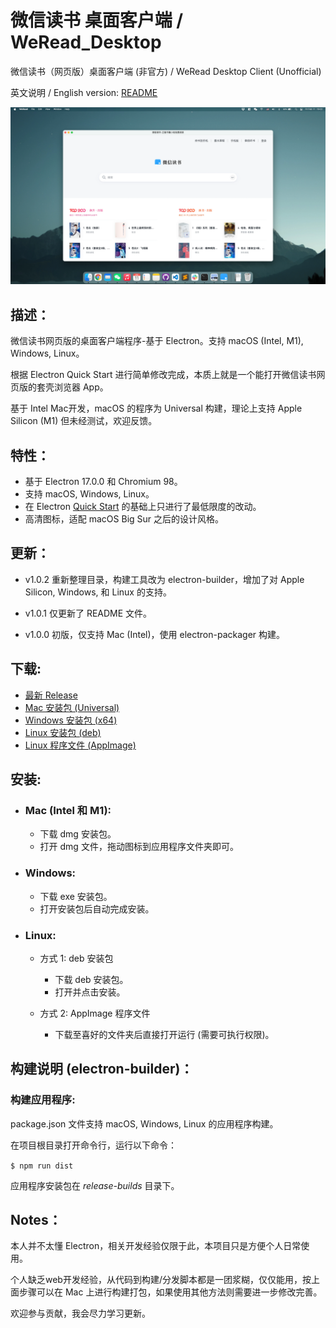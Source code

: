 # 微信读书 桌面客户端 / WeRead_Desktop
微信读书（网页版）桌面客户端 (非官方) / WeRead Desktop Client (Unofficial)

英文说明 / English version: [README](README.md) 

![](/assets/screenshots/WeRead_for_macOS-v1.0.0.webp)

 ## 描述：
 微信读书网页版的桌面客户端程序-基于 Electron。支持 macOS (Intel, M1), Windows, Linux。

 根据 Electron Quick Start 进行简单修改完成，本质上就是一个能打开微信读书网页版的套壳浏览器 App。

 基于 Intel Mac开发，macOS 的程序为 Universal 构建，理论上支持 Apple Silicon (M1) 但未经测试，欢迎反馈。

## 特性：
- 基于 Electron 17.0.0 和 Chromium 98。
- 支持 macOS, Windows, Linux。
- 在 Electron [Quick Start](https://www.electronjs.org/docs/latest/tutorial/quick-start) 的基础上只进行了最低限度的改动。
- 高清图标，适配 macOS Big Sur 之后的设计风格。

## 更新：
- v1.0.2 重新整理目录，构建工具改为 electron-builder，增加了对 Apple Silicon, Windows, 和 Linux 的支持。

- v1.0.1 仅更新了 README 文件。

- v1.0.0 初版，仅支持 Mac (Intel)，使用 electron-packager 构建。

## 下载: 
- [最新 Release](https://github.com/NeilYXIN/WeRead_Desktop/releases/latest)
- [Mac 安装包 (Universal)](https://github.com/NeilYXIN/WeRead_Desktop/releases/download/v1.0.2/WeRead-1.0.2-universal.dmg)
- [Windows 安装包 (x64)](https://github.com/NeilYXIN/WeRead_Desktop/releases/download/v1.0.2/WeRead.Setup.1.0.2.exe)
- [Linux 安装包 (deb)](https://github.com/NeilYXIN/WeRead_Desktop/releases/download/v1.0.2/weread_1.0.2_amd64.deb)
- [Linux 程序文件 (AppImage)](https://github.com/NeilYXIN/WeRead_Desktop/releases/download/v1.0.2/WeRead-1.0.2.AppImage)

## 安装:
- ### Mac (Intel 和 M1):
    - 下载 dmg 安装包。
    - 打开 dmg 文件，拖动图标到应用程序文件夹即可。

- ### Windows:
    - 下载 exe 安装包。
    - 打开安装包后自动完成安装。

- ### Linux:
    - 方式 1: deb 安装包
        - 下载 deb 安装包。
        - 打开并点击安装。

    - 方式 2: AppImage 程序文件
        - 下载至喜好的文件夹后直接打开运行 (需要可执行权限)。

## 构建说明 (electron-builder)：
### 构建应用程序: 
package.json 文件支持 macOS, Windows, Linux 的应用程序构建。 

在项目根目录打开命令行，运行以下命令：

<code>$ npm run dist</code>

应用程序安装包在 *release-builds* 目录下。

## Notes：
本人并不太懂 Electron，相关开发经验仅限于此，本项目只是方便个人日常使用。

个人缺乏web开发经验，从代码到构建/分发脚本都是一团浆糊，仅仅能用，按上面步骤可以在 Mac 上进行构建打包，如果使用其他方法则需要进一步修改完善。

欢迎参与贡献，我会尽力学习更新。
